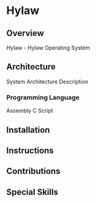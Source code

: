 # Hylaw

## Overview
Hylaw - Hylaw Operating System

## Architecture
System Architecture Description

### Programming Language
Assembly C Script

## Installation

## Instructions

## Contributions

## Special Skills


